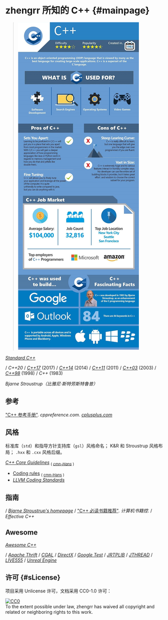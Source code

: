 # zhengrr 所知的 C++                                                 {#mainpage}

> [![Should You Learn Python, C, or Ruby to Be a Top Coder?](./README-IMG.jpg)](https://byrslf.co/188a5bdc9f54 "Should You Learn Python, C, or Ruby to Be a Top Coder?")

[*Standard C++*](https://isocpp.org)

/ *C++20*
/ [*C++17*](https://iso.org/standard/68564.html) (2017)
/ [*C++14*](https://iso.org/standard/64029.html) (2014)
/ [*C++11*](https://iso.org/standard/50372.html) (2011)
/ [*C++03*](https://iso.org/standard/38110.html) (2003)
/ [*C++98*](https://iso.org/standard/25845.html) (1998)
/ *C++* (1983)

*Bjarne Stroustrup（比雅尼·斯特劳斯特鲁普）*

## 参考

["C++ 参考手册"](https://zh.cppreference.com/w/cpp). *cppreference.com*.
[*cplusplus.com*](http://cplusplus.com)

## 风格

标准库（`std`）和指导方针支持库（`gsl`）风格命名；
K&R 和 Stroustrup 风格布局；
`.hxx` 和 `.cxx` 风格后缀。

[*C++ Core Guidelines*](https://isocpp.github.io/CppCoreGuidelines/) <sub>(
    [*cmn-Hans*](https://github.com/lynnboy/CppCoreGuidelines-zh-CN) )</sub>
*   [Coding rules](https://isocpp.github.io/CppCoreGuidelines/CppCoreGuidelines#SS-rules) <sub>(
        [cmn-Hans](https://github.com/lynnboy/CppCoreGuidelines-zh-CN/blob/master/CppCoreGuidelines-zh-CN.md#SS-rules) )</sub>
*   [*LLVM Coding Standards*](https://llvm.org/docs/CodingStandards.html)

## 指南

/ [*Bjarne Stroustrup's homepage*](http://stroustrup.com/)
/ ["C++ 必读书籍推荐"](http://bestcbooks.com/recommended-cpp-books/). *计算机书籍控*.
/ *Effective C++*

## Awesome

[*Awesome C++*](https://fffaraz.github.io/awesome-cpp/)

/ [*Apache Thrift*](https://thrift.apache.org/)
/ [*CGAL*](https://cgal.org/)
/ [*DirectX*](https://docs.microsoft.com/windows/desktop/directx)
/ [*Google Test*](https://github.com/google/googletest)
/ [*JRTPLIB*](https://research.edm.uhasselt.be/jori/page/CS/Jrtplib.html)
/ [*JTHREAD*](https://research.edm.uhasselt.be/jori/page/CS/Jthread.html)
/ [*LIVE555*](http://live555.com/)
/ [*Unreal Engine*](https://unrealengine.com/)

## 许可                                                           {#sLicense}

项目采用 Unlicense 许可，文档采用 CC0-1.0 许可：

<p xmlns:dct="https://purl.org/dc/terms/">
  <a rel="license"
     href="https://creativecommons.org/publicdomain/zero/1.0/">
    <img src="https://licensebuttons.net/p/zero/1.0/88x31.png" style="border-style: none;" alt="CC0" />
  </a>
  <br />
  To the extent possible under law,
  <span resource="[_:publisher]" rel="dct:publisher">
    <span property="dct:title">zhengrr</span></span>
  has waived all copyright and related or neighboring rights to this work.
</p>
